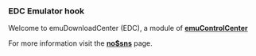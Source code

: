### EDC Emulator hook

Welcome to emuDownloadCenter (EDC), a module of [**emuControlCenter**](https://github.com/PhoenixInteractiveNL/emuControlCenter/wiki/)

For more information visit the [**no$sns**](https://github.com/PhoenixInteractiveNL/edc-masterhook/wiki/Emulator-nosns#menu) page.
